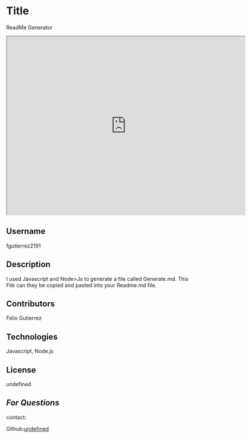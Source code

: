 
  # Title
  ReadMe Generator

  <iframe src="https://drive.google.com/file/d/1814IwGPqu1Bi686itZLJc6FNHztk_9PZ/preview" width="640" height="480"></iframe>

  ## Username
  fgutierrez2191

  ## Description
  I used Javascript and Node>Js to generate a file called Generate.md. This File can they be copied and pasted into your Readme.md file. 

  ## Contributors
  Felix Gutierrez

  ## Technologies
  Javascript, Node.js

  ## License
  undefined

  ## *For Questions*
  contact:

  Github:[undefined](https://github.com/fgutierrez2191)
